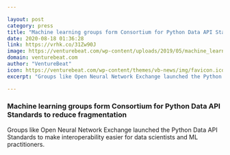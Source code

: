 ```yaml
---

layout: post
category: press
title: "Machine learning groups form Consortium for Python Data API Standards to reduce fragmentation"
date: 2020-08-18 01:36:28
link: https://vrhk.co/31Zw90J
image: https://venturebeat.com/wp-content/uploads/2019/05/machine_learning.jpg?w=1200&strip=all
domain: venturebeat.com
author: "VentureBeat"
icon: https://venturebeat.com/wp-content/themes/vb-news/img/favicon.ico
excerpt: "Groups like Open Neural Network Exchange launched the Python Data API Standards to make interoperability easier for data scientists and ML practitioners."

---
```


### Machine learning groups form Consortium for Python Data API Standards to reduce fragmentation

Groups like Open Neural Network Exchange launched the Python Data API Standards to make interoperability easier for data scientists and ML practitioners.